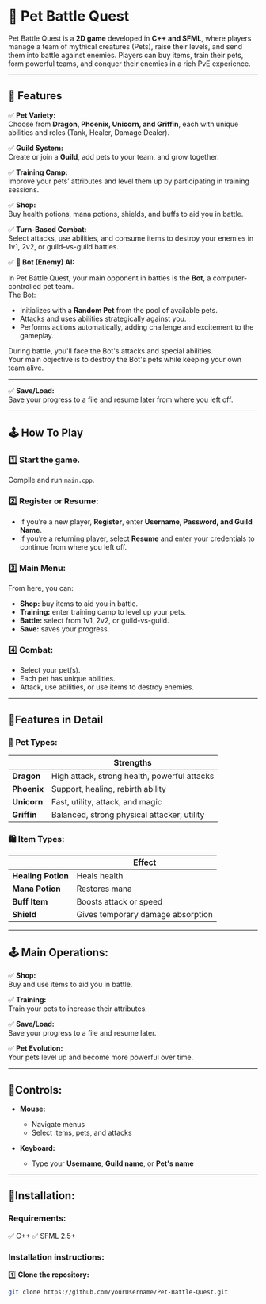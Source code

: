 # 🐉 Pet Battle Quest

Pet Battle Quest is a **2D game** developed in **C++ and SFML**, where players manage a team of mythical creatures (Pets), raise their levels, and send them into battle against enemies. Players can buy items, train their pets, form powerful teams, and conquer their enemies in a rich PvE experience.

---

## 🌟 Features

✅ **Pet Variety:**  
Choose from **Dragon, Phoenix, Unicorn, and Griffin**, each with unique abilities and roles (Tank, Healer, Damage Dealer).

✅ **Guild System:**  
Create or join a **Guild**, add pets to your team, and grow together.

✅ **Training Camp:**  
Improve your pets’ attributes and level them up by participating in training sessions.

✅ **Shop:**  
Buy health potions, mana potions, shields, and buffs to aid you in battle.

✅ **Turn-Based Combat:**  
Select attacks, use abilities, and consume items to destroy your enemies in 1v1, 2v2, or guild-vs-guild battles.

✅ **🤖 Bot (Enemy) AI:**

In Pet Battle Quest, your main opponent in battles is the **Bot**, a computer-controlled pet team.  
The Bot:
- Initializes with a **Random Pet** from the pool of available pets.
- Attacks and uses abilities strategically against you.
- Performs actions automatically, adding challenge and excitement to the gameplay.

During battle, you'll face the Bot's attacks and special abilities.  
Your main objective is to destroy the Bot's pets while keeping your own team alive.

---

✅ **Save/Load:**  
Save your progress to a file and resume later from where you left off.

---

## 🕹 How To Play

### 1️⃣ Start the game.
Compile and run `main.cpp`.

### 2️⃣ Register or Resume:
- If you’re a new player, **Register**, enter **Username, Password, and Guild Name**.
- If you’re a returning player, select **Resume** and enter your credentials to continue from where you left off.

### 3️⃣ Main Menu:
From here, you can:
- **Shop:** buy items to aid you in battle.
- **Training:** enter training camp to level up your pets.
- **Battle:** select from 1v1, 2v2, or guild-vs-guild.
- **Save:** saves your progress.

### 4️⃣ Combat:
- Select your pet(s).
- Each pet has unique abilities.
- Attack, use abilities, or use items to destroy enemies.

---

## 🔹Features in Detail

### 🐉 Pet Types:

|          | Strengths |
|---------|---------|
| **Dragon** | High attack, strong health, powerful attacks |
| **Phoenix** | Support, healing, rebirth ability |
| **Unicorn** | Fast, utility, attack, and magic |
| **Griffin** | Balanced, strong physical attacker, utility |  

### 🛍 Item Types:

|          | Effect |
|---------|---------|
| **Healing Potion** | Heals health |
| **Mana Potion** | Restores mana |
| **Buff Item** | Boosts attack or speed |
| **Shield** | Gives temporary damage absorption |  

---

## 🕹 Main Operations:

✅ **Shop:**  
Buy and use items to aid you in battle.  

✅ **Training:**  
Train your pets to increase their attributes.  

✅ **Save/Load:**  
Save your progress to a file and resume later.  

✅ **Pet Evolution:**  
Your pets level up and become more powerful over time.  

---

## 🔹Controls:

- **Mouse:**  
  - Navigate menus
  - Select items, pets, and attacks

- **Keyboard:**  
  - Type your **Username**, **Guild name**, or **Pet's name**

---

## 🔹Installation:

### Requirements:
✅ C++
✅ SFML 2.5+

### Installation instructions:

1️⃣ **Clone the repository:**
```bash
git clone https://github.com/yourUsername/Pet-Battle-Quest.git
